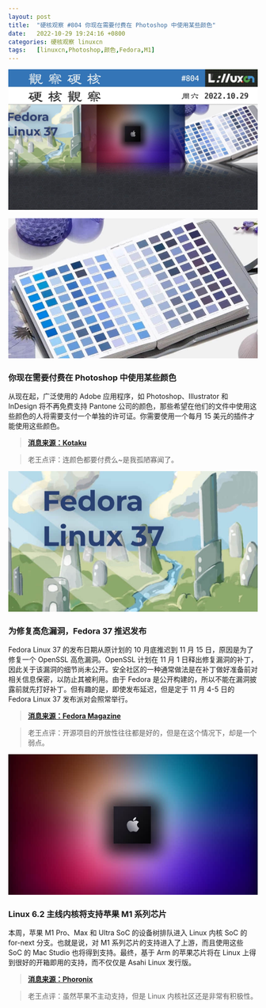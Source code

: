 ```yaml
---
layout: post
title:	"硬核观察 #804 你现在需要付费在 Photoshop 中使用某些颜色"
date:	2022-10-29 19:24:16 +0800 
categories:	硬核观察 linuxcn 
tags:	[linuxcn,Photoshop,颜色,Fedora,M1]
---
```



![](/Asserts/Images/album/202210/29/192203pvr9ltn47lyn1dzt.jpg)


![](/Asserts/Images/album/202210/29/192247oc26k4u4jkurczkn.jpg)


### 你现在需要付费在 Photoshop 中使用某些颜色


从现在起，广泛使用的 Adobe 应用程序，如 Photoshop、Illustrator 和 InDesign 将不再免费支持 Pantone 公司的颜色，那些希望在他们的文件中使用这些颜色的人将需要支付一个单独的许可证。你需要使用一个每月 15 美元的插件才能使用这些颜色。



> 
> **[消息来源：Kotaku](https://kotaku.com/photoshop-pantone-color-plugin-adobe-creative-cloud-1849714742)**
> 
> 
> 



> 
> 老王点评：连颜色都要付费么~是我孤陋寡闻了。
> 
> 
> 


![](/Asserts/Images/album/202210/29/192338mg7qm7rirquttuku.jpg)


### 为修复高危漏洞，Fedora 37 推迟发布


Fedora Linux 37 的发布日期从原计划的 10 月底推迟到 11 月 15 日，原因是为了修复一个 OpenSSL 高危漏洞。OpenSSL 计划在 11 月 1 日释出修复漏洞的补丁，因此关于该漏洞的细节尚未公开。安全社区的一种通常做法是在补丁做好准备前对相关信息保密，以防止其被利用。由于 Fedora 是公开构建的，所以不能在漏洞披露前就先打好补丁。但有趣的是，即使发布延迟，但是定于 11 月 4-5 日的 Fedora Linux 37 发布派对会照常举行。



> 
> **[消息来源：Fedora Magazine](https://fedoramagazine.org/fedora-linux-37-update/)**
> 
> 
> 



> 
> 老王点评：开源项目的开放性往往都是好的，但是在这个情况下，却是一个弱点。
> 
> 
> 


![](/Asserts/Images/album/202210/29/192349f4gwasxis4yo5z5i.jpg)


### Linux 6.2 主线内核将支持苹果 M1 系列芯片


本周，苹果 M1 Pro、Max 和 Ultra SoC 的设备树排队进入 Linux 内核 SoC 的 for-next 分支。也就是说，对 M1 系列芯片的支持进入了上游，而且使用这些 SoC 的 Mac Studio 也将得到支持。最终，基于 Arm 的苹果芯片将在 Linux 上得到很好的开箱即用的支持，而不仅仅是 Asahi Linux 发行版。



> 
> **[消息来源：Phoronix](https://www.phoronix.com/news/Linux-62-Apple-M1-Pro-Max-Ultra)**
> 
> 
> 



> 
> 老王点评：虽然苹果不主动支持，但是 Linux 内核社区还是非常有积极性。
> 
> 
>
